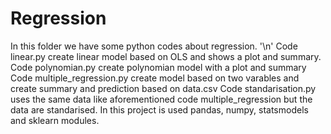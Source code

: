 # Regression
In this folder we have some python codes about regression. '\n'
Code linear.py create linear model based on OLS and shows a plot and summary.
Code polynomian.py create polynomian model with a plot and summary
Code multiple_regression.py create model based on two varables and create summary and prediction based on data.csv
Code standarisation.py uses the same data like aforementioned code multiple_regression but the data are standarised.
In this project is used pandas, numpy, statsmodels and sklearn modules.

